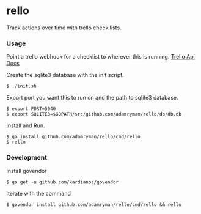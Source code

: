 # rello

Track actions over time with trello check lists.

### Usage

Point a trello webhook for a checklist to wherever this is running.
[Trello Api Docs](https://developers.trello.com/)

Create the sqlite3 database with the init script.
```
$ ./init.sh
```

Export port you want this to run on and the path to sqlite3 database.
```
$ export PORT=5040
$ export SQLITE3=$GOPATH/src/github.com/adamryman/rello/db/db.db

```

Install and Run.
```
$ go install github.com/adamryman/rello/cmd/rello
$ rello

```

### Development

Install govendor
```
$ go get -u github.com/kardianos/govendor
```

Iterate with the command
```
$ govendor install github.com/adamryman/rello/cmd/rello && rello

```
